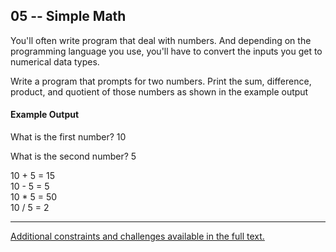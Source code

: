 ## 05 -- Simple Math
You'll often write program that deal with numbers. And
depending on the programming language you use, you'll
have to convert the inputs you get to numerical data
types.

Write a program that prompts for two numbers. Print
the sum, difference, product, and quotient of those
numbers as shown in the example output

#### Example Output
What is the first number? 10

What is the second number? 5

10 + 5 = 15  
10 - 5 = 5  
10 * 5 = 50  
10 / 5 = 2

---
[Additional constraints and challenges available in the full text.](https://www.amazon.com/Exercises-Programmers-Challenges-Develop-Coding/dp/1680501224)

